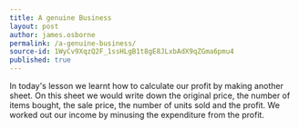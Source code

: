 ```yaml
---
title: A genuine Business
layout: post
author: james.osborne
permalink: /a-genuine-business/
source-id: 1WyCv9XqzQ2F_1ssHLgB1t8gE8JLxbAdX9qZGma6pmu4
published: true
---
```

In today's lesson we learnt how to calculate our profit by making another sheet. On this sheet we would write down the original price, the number of items bought, the sale price, the number of units sold and the profit. We worked out our income by minusing the expenditure from the profit.

